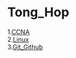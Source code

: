 # Tong_Hop
1.<a href="https://github.com/nthung98/Tong_Hop_Note/tree/master/CCNA">CCNA<a/></br>
2.<a href="https://github.com/nthung98/Tong_Hop_Note/tree/master/Linux">Linux<a/></br>
3.<a href="https://github.com/nthung98/Tong_Hop_Note/tree/master/Git_Github">Git_Github<a/></br>
